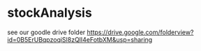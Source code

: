 # stockAnalysis

see our goodle drive folder
https://drive.google.com/folderview?id=0B5ErUBqpzoqiSl8zQlI4eFotbXM&usp=sharing
